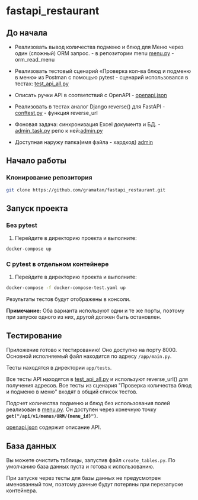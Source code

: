 # fastapi_restaurant

## До начала
* Реализовать вывод количества подменю и блюд для Меню через один (сложный) ORM запрос. - в репозитории menu
[menu.py](app%2Frepository%2Fmenu.py) - orm_read_menu
* Реализовать тестовый сценарий «Проверка кол-ва блюд и подменю в меню» из Postman с помощью pytest -
сценарий использовался в тестах: [test_api_all.py](app%2Ftests%2Ftest_api_all.py)
* Описать ручки API в соответствий c OpenAPI - [openapi.json](openapi.json)
* Реализовать в тестах аналог Django reverse() для FastAPI - [conftest.py](app%2Ftests%2Fconftest.py) - функция reverse_url


* Фоновая задача: синхронизация Excel документа и БД. - [admin_task.py](admin_task.py)
  репо к ней:[admin.py](app%2Frepository%2Fadmin.py)
* Доступная наружу папка(имя файла - хардкод) [admin](admin)

## Начало работы

### Клонирование репозитория

```bash
git clone https://github.com/gramatan/fastapi_restaurant.git
```

## Запуск проекта

### Без pytest

1. Перейдите в директорию проекта и выполните:

```bash
docker-compose up
```

### С pytest в отдельном контейнере

1. Перейдите в директорию проекта и выполните:

```bash
docker-compose -f docker-compose-test.yaml up
```

Результаты тестов будут отображены в консоли.

**Примечание:** Оба варианта используют одни и те же порты, поэтому при запуске одного из них, другой должен быть остановлен.

## Тестирование

Приложение готово к тестированию! Оно доступно на порту 8000. Основной исполняемый файл находится по адресу `/app/main.py`.

Тесты находятся в директории `app/tests`.

Все тесты API находятся в [test_api_all.py](app%2Ftests%2Ftest_api_all.py) и используют reverse_url() для получения адресов.
Все тесты из сценария "Проверка количества блюд и подменю в меню" входят в общий список тестов.

Подсчет количества подменю и блюд без использования полей реализован в [menu.py](app%2Frepository%2Fmenu.py).
Он доступен через конечную точку **`get("/api/v1/menus/ORM/{menu_id}")`**.

[openapi.json](openapi.json) содержит описание API.

## База данных

Вы можете очистить таблицы, запустив файл `create_tables.py`. По умолчанию база данных пуста и готова к использованию.

При запуске через тесты для базы данных не предусмотрен именованный том, поэтому данные будут потеряны при перезапуске контейнера.
